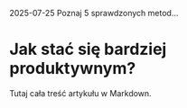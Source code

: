 2025-07-25
Poznaj 5 sprawdzonych metod...

# Jak stać się bardziej produktywnym?

Tutaj cała treść artykułu w Markdown.
